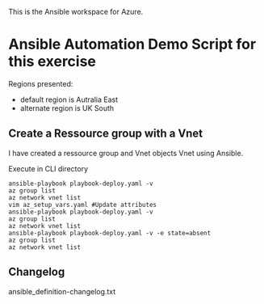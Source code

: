 This is the Ansible workspace for Azure.

# Ansible Automation Demo Script for this exercise

Regions presented:
- default region is Autralia East
- alternate region is UK South

## Create a Ressource group with a Vnet

I have created a ressource group and Vnet objects Vnet using Ansible.

Execute in CLI directory

```
ansible-playbook playbook-deploy.yaml -v
az group list
az network vnet list
vim az_setup_vars.yaml #Update attributes
ansible-playbook playbook-deploy.yaml -v
az group list
az network vnet list
ansible-playbook playbook-deploy.yaml -v -e state=absent
az group list
az network vnet list
```

## Changelog
ansible_definition-changelog.txt
